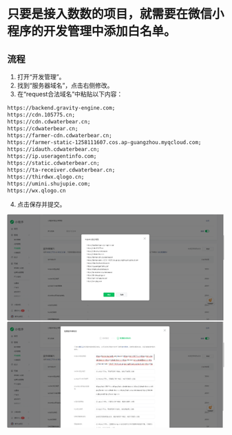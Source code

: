 # 只要是接入数数的项目，就需要在微信小程序的开发管理中添加白名单。

## 流程
1. 打开“开发管理”。
2. 找到“服务器域名”，点击右侧修改。
3. 在“request合法域名”中粘贴以下内容：
```
https://backend.gravity-engine.com;
https://cdn.105775.cn;
https://cdn.cdwaterbear.cn;
https://cdwaterbear.cn;
https://farmer-cdn.cdwaterbear.cn;
https://farmer-static-1258111607.cos.ap-guangzhou.myqcloud.com;
https://idauth.cdwaterbear.cn;
https://ip.useragentinfo.com;
https://static.cdwaterbear.cn;
https://ta-receiver.cdwaterbear.cn;
https://thirdwx.qlogo.cn;
https://umini.shujupie.com;
https://wx.qlogo.cn
```
4. 点击保存并提交。

![](imgs/添加白名单1.png)
![](imgs/添加白名单2.png)
